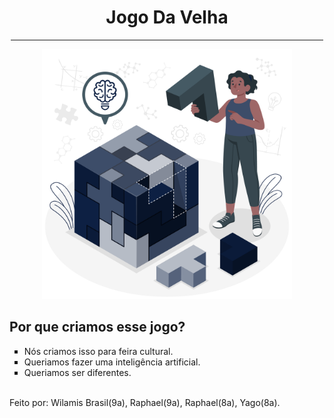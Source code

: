 <div align="center"><h1>Jogo&nbsp;Da&nbsp;Velha</h1><hr width="500px"><img src="Logic-amico.png"width="400"height="400"/></div><h2>Por que criamos esse jogo?</h2><ul type="square"><li>N&oacute;s&nbsp;criamos&nbsp;isso&nbsp;para&nbsp;feira&nbsp;cultural&#46;<li>Queriamos&nbsp;fazer&nbsp;uma&nbsp;intelig&ecirc;ncia&nbsp;artificial&#46;<li>Queriamos&nbsp;ser&nbsp;diferentes&#46;</ul><br><footer>Feito&nbsp;por:&nbsp;Wilamis&nbsp;Brasil&#40;9a&#41,&nbsp;Raphael&#40;9a&#41,&nbsp;Raphael&#40;8a&#41,&nbsp;Yago&#40;8a&#41&#46;</footer>
